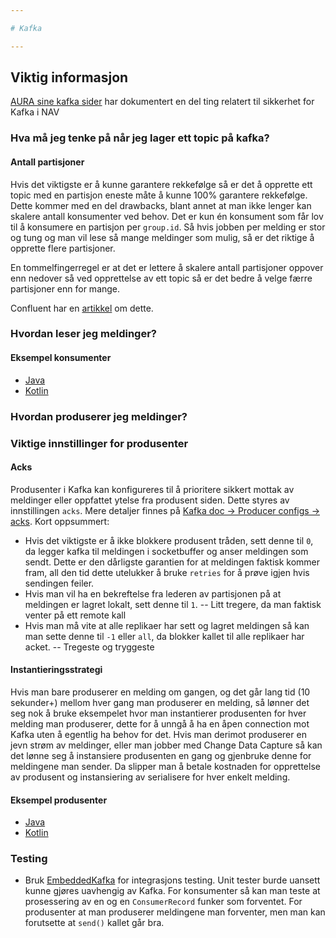 ```yaml
---

# Kafka

---
```


## Viktig informasjon

[AURA sine kafka sider](https://confluence.adeo.no/display/AURA/Kafka) har dokumentert en del ting relatert til sikkerhet for Kafka i NAV

### Hva må jeg tenke på når jeg lager ett topic på kafka?

#### Antall partisjoner

Hvis det viktigste er å kunne garantere rekkefølge så er det å opprette ett topic med en partisjon eneste måte å kunne 100% garantere rekkefølge. Dette kommer med en del drawbacks, blant annet at man ikke lenger kan skalere antall konsumenter ved behov. Det er kun én konsument som får lov til å konsumere en partisjon per `group.id`. Så hvis jobben per melding er stor og tung og man vil lese så mange meldinger som mulig, så er det riktige å opprette flere partisjoner.

En tommelfingerregel er at det er lettere å skalere antall partisjoner oppover enn nedover så ved opprettelse av ett topic så er det bedre å velge færre partisjoner enn for mange.

Confluent har en [artikkel](https://www.confluent.io/blog/how-choose-number-topics-partitions-kafka-cluster) om dette.

### Hvordan leser jeg meldinger?

#### Eksempel konsumenter
* [Java](/content/kafka/consumers/java/README.md)
* [Kotlin](/content/kafka/consumers/kotlin/README.md)

### Hvordan produserer jeg meldinger?
### Viktige innstillinger for produsenter
#### Acks
Produsenter i Kafka kan konfigureres til å prioritere sikkert mottak av meldinger eller oppfattet ytelse fra produsent siden. Dette styres av innstillingen `acks`. Mere detaljer finnes på [Kafka doc -> Producer configs -> acks](https://kafka.apache.org/documentation/#producerconfigs). 
Kort oppsummert:
- Hvis det viktigste er å ikke blokkere produsent tråden, sett denne til `0`, da legger kafka til meldingen i socketbuffer og anser meldingen som sendt. Dette er den dårligste garantien for at meldingen faktisk kommer fram, all den tid dette utelukker å bruke `retries` for å prøve igjen hvis sendingen feiler.
- Hvis man vil ha en bekreftelse fra lederen av partisjonen på at meldingen er lagret lokalt, sett denne til `1`. -- Litt tregere, da man faktisk venter på ett remote kall
- Hvis man må vite at alle replikaer har sett og lagret meldingen så kan man sette denne til `-1` eller `all`, da blokker kallet til alle replikaer har acket.  -- Tregeste og tryggeste

#### Instantieringsstrategi

Hvis man bare produserer en melding om gangen, og det går lang tid (10 sekunder+) mellom hver gang man produserer en melding, så lønner det seg nok å bruke eksempelet hvor man instantierer produsenten for hver melding man produserer, dette for å unngå å ha en åpen connection mot Kafka uten å egentlig ha behov for det. Hvis man derimot produserer en jevn strøm av meldinger, eller man jobber med Change Data Capture så kan det lønne seg å instansiere produsenten en gang og gjenbruke denne for meldingene man sender. Da slipper man å betale kostnaden for opprettelse av produsent og instansiering av serialisere for hver enkelt melding.

#### Eksempel produsenter
* [Java](/content/kafka/producers/java/README.md)
* [Kotlin](/content/kafka/producers/kotlin/README.md)


### Testing
* Bruk [EmbeddedKafka](/content/kafka/testing/README.md) for integrasjons testing. Unit tester burde uansett kunne gjøres uavhengig av Kafka. For konsumenter så kan man teste at prosessering av en og en `ConsumerRecord` funker som forventet. For produsenter at man produserer meldingene man forventer, men man kan forutsette at `send()` kallet går bra.



